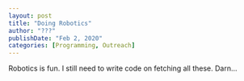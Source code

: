 ```yaml
---
layout: post
title: "Doing Robotics"
author: "???"
publishDate: "Feb 2, 2020"
categories: [Programming, Outreach]
---
```


Robotics is fun. I still need to write code on fetching all these. Darn...